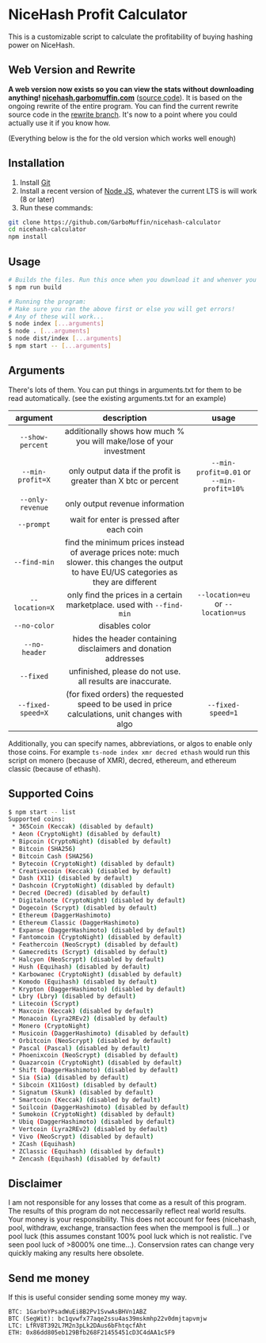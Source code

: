# NiceHash Profit Calculator

This is a customizable script to calculate the profitability of buying hashing power on NiceHash.

## Web Version and Rewrite

**A web version now exists so you can view the stats without downloading anything! [nicehash.garbomuffin.com](https://nicehash.garbomuffin.com/)** ([source code](https://github.com/GarboMuffin/nicehash-calculator-web)). It is based on the ongoing rewrite of the entire program. You can find the current rewrite source code in the [rewrite branch](https://github.com/GarboMuffin/nicehash-calculator/tree/rewrite). It's now to a point where you could actually use it if you know how.

(Everything below is the for the old version which works well enough)

## Installation

1. Install [Git](https://git-scm.com/)
1. Install a recent version of [Node JS](https://nodejs.org/en/), whatever the current LTS is will work (8 or later)
1. Run these commands:

```bash
git clone https://github.com/GarboMuffin/nicehash-calculator
cd nicehash-calculator
npm install
```

## Usage

```bash
# Builds the files. Run this once when you download it and whenver you make changes to the source
$ npm run build

# Running the program:
# Make sure you ran the above first or else you will get errors!
# Any of these will work...
$ node index [...arguments]
$ node . [...arguments]
$ node dist/index [...arguments]
$ npm start -- [...arguments]
```

## Arguments

There's lots of them. You can put things in arguments.txt for them to be read automatically. (see the existing arguments.txt for an example)

| argument | description | usage |
|:----------------:|:---------------------------------------------------------------------------------------------------------------------------------------------:|:-----------------------------------------:|
| `--show-percent` | additionally shows how much % you will make/lose of your investment |  |
| `--min-profit=X` | only output data if the profit is greater than X btc or percent | `--min-profit=0.01` or `--min-profit=10%` |
| `--only-revenue` | only output revenue information |  |
| `--prompt` | wait for enter is pressed after each coin |  |
| `--find-min` | find the minimum prices instead of average prices   note: much slower. this changes the output to have EU/US categories as they are different |  |
| `--location=X` | only find the prices in a certain marketplace. used with `--find-min` | `--location=eu` or `--location=us` |
| `--no-color` | disables color |  |
| `--no-header` | hides the header containing disclaimers and donation addresses |  |
| `--fixed` | unfinished, please do not use. all results are inaccurate. |  |
| `--fixed-speed=X` | (for fixed orders) the requested speed to be used in price calculations, unit changes with algo | `--fixed-speed=1` |

Additionally, you can specify names, abbreviations, or algos to enable only those coins. For example `ts-node index xmr decred ethash` would run this script on monero (because of XMR), decred, ethereum, and ethereum classic (because of ethash).

## Supported Coins

```bash
$ npm start -- list
Supported coins:
 * 365Coin (Keccak) (disabled by default)
 * Aeon (CryptoNight) (disabled by default)
 * Bipcoin (CryptoNight) (disabled by default)
 * Bitcoin (SHA256)
 * Bitcoin Cash (SHA256)
 * Bytecoin (CryptoNight) (disabled by default)
 * Creativecoin (Keccak) (disabled by default)
 * Dash (X11) (disabled by default)
 * Dashcoin (CryptoNight) (disabled by default)
 * Decred (Decred) (disabled by default)
 * Digitalnote (CryptoNight) (disabled by default)
 * Dogecoin (Scrypt) (disabled by default)
 * Ethereum (DaggerHashimoto)
 * Ethereum Classic (DaggerHashimoto)
 * Expanse (DaggerHashimoto) (disabled by default)
 * Fantomcoin (CryptoNight) (disabled by default)
 * Feathercoin (NeoScrypt) (disabled by default)
 * Gamecredits (Scrypt) (disabled by default)
 * Halcyon (NeoScrypt) (disabled by default)
 * Hush (Equihash) (disabled by default)
 * Karbowanec (CryptoNight) (disabled by default)
 * Komodo (Equihash) (disabled by default)
 * Krypton (DaggerHashimoto) (disabled by default)
 * Lbry (Lbry) (disabled by default)
 * Litecoin (Scrypt)
 * Maxcoin (Keccak) (disabled by default)
 * Monacoin (Lyra2REv2) (disabled by default)
 * Monero (CryptoNight)
 * Musicoin (DaggerHashimoto) (disabled by default)
 * Orbitcoin (NeoScrypt) (disabled by default)
 * Pascal (Pascal) (disabled by default)
 * Phoenixcoin (NeoScrypt) (disabled by default)
 * Quazarcoin (CryptoNight) (disabled by default)
 * Shift (DaggerHashimoto) (disabled by default)
 * Sia (Sia) (disabled by default)
 * Sibcoin (X11Gost) (disabled by default)
 * Signatum (Skunk) (disabled by default)
 * Smartcoin (Keccak) (disabled by default)
 * Soilcoin (DaggerHashimoto) (disabled by default)
 * Sumokoin (CryptoNight) (disabled by default)
 * Ubiq (DaggerHashimoto) (disabled by default)
 * Vertcoin (Lyra2REv2) (disabled by default)
 * Vivo (NeoScrypt) (disabled by default)
 * ZCash (Equihash)
 * ZClassic (Equihash) (disabled by default)
 * Zencash (Equihash) (disabled by default)
```

## Disclaimer

I am not responsible for any losses that come as a result of this program. The results of this program do not neccessarily reflect real world results. Your money is your responsibility. This does not account for fees (nicehash, pool, withdraw, exchange, transaction fees when the mempool is full...) or pool luck (this assumes constant 100% pool luck which is not realistic. I've seen pool luck of >8000% one time...). Conservsion rates can change very quickly making any results here obsolete.

## Send me money

If this is useful consider sending some money my way.

```plain
BTC: 1GarboYPsadWuEi8B2Pv1SvwAsBHVn1ABZ
BTC (SegWit): bc1qvwfx77aqe2ssu4as39mskmhp22v0dmjtapvmjw
LTC: LfRV8T392L7M2n3pLk2DAus6bFhtqcfAht
ETH: 0x86dd805eb129Bfb268F21455451cD3C4dAA1c5F9
```
